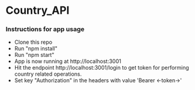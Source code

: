 # Country_API
### Instructions for app usage
- Clone this repo 
- Run "npm install" 
- Run "npm start"
- App is now running at http://localhost:3001
- Hit the endpoint http://localhost:3001/login to get token for performing country related operations.
- Set key "Authorization" in the headers with value 'Bearer <-token->' 